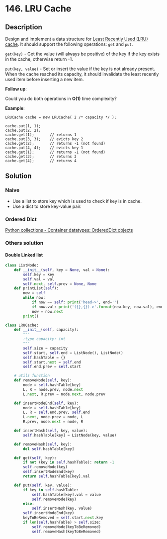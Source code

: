 # 146. LRU Cache

## Description

Design and implement a data structure for [Least Recently Used (LRU) cache](https://en.wikipedia.org/wiki/Cache_replacement_policies#LRU). It should support the following operations: `get` and `put`.

`get(key)` - Get the value (will always be positive) of the key if the key exists in the cache, otherwise return -1.

`put(key, value)` - Set or insert the value if the key is not already present. When the cache reached its capacity, it should invalidate the least recently used item before inserting a new item.

**Follow up**:

Could you do both operations in **O(1)** time complexity?

**Example**:

```
LRUCache cache = new LRUCache( 2 /* capacity */ );

cache.put(1, 1);
cache.put(2, 2);
cache.get(1);       // returns 1
cache.put(3, 3);    // evicts key 2
cache.get(2);       // returns -1 (not found)
cache.put(4, 4);    // evicts key 1
cache.get(1);       // returns -1 (not found)
cache.get(3);       // returns 3
cache.get(4);       // returns 4
```

## Solution

### Naive

* Use a list to store key which is used to check if key is in cache.
* Use a dict to store key-value pair.

### Ordered Dict

[Python collections - Container datatypes: OrderedDict objects](https://docs.python.org/3.6/library/collections.html#ordereddict-objects)

### Others solution

#### Double Linked list

```python
class ListNode:
    def __init__(self, key = None, val = None):
        self.key = key
        self.val = val
        self.next, self.prev = None, None
    def printList(self):
        now = self
        while now:
            if now == self: print('head->', end='')
            if now.val: print('({},{})->'.format(now.key, now.val), end='')
            now = now.next
        print()

class LRUCache:
    def __init__(self, capacity):
        """
        :type capacity: int
        """
        self.size = capacity
        self.start, self.end = ListNode(), ListNode()
        self.hashTable = {}
        self.start.next = self.end
        self.end.prev = self.start

    # utils function
    def removeNode(self, key):
        node = self.hashTable[key]
        L, R = node.prev, node.next
        L.next, R.prev = node.next, node.prev

    def insertNodeEnd(self, key):
        node = self.hashTable[key]
        L, R = self.end.prev, self.end
        L.next, node.prev = node, L
        R.prev, node.next = node, R

    def insertHash(self, key, value):
        self.hashTable[key] = ListNode(key, value)

    def removeHash(self, key):
        del self.hashTable[key]

    def get(self, key):
        if not (key in self.hashTable): return -1
        self.removeNode(key)
        self.insertNodeEnd(key)
        return self.hashTable[key].val

    def put(self, key, value):
        if key in self.hashTable:
            self.hashTable[key].val = value
            self.removeNode(key)
        else:
            self.insertHash(key, value)
        self.insertNodeEnd(key)  
        keyToBeRemoved = self.start.next.key
        if len(self.hashTable) > self.size:
            self.removeNode(keyToBeRemoved)
            self.removeHash(keyToBeRemoved)
```